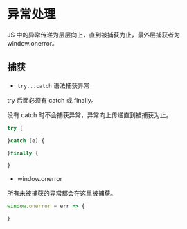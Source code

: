# 异常处理



JS 中的异常传递为层层向上，直到被捕获为止，最外层捕获者为 window.onerror。

## 捕获

- `try...catch` 语法捕获异常

try 后面必须有 catch 或 finally。

没有 catch 时不会捕获异常，异常向上传递直到被捕获为止。

```js
try {

}catch (e) {

}finally {

}
```

- window.onerror

所有未被捕获的异常都会在这里被捕获。

```js
window.onerror = err => {

}
```
